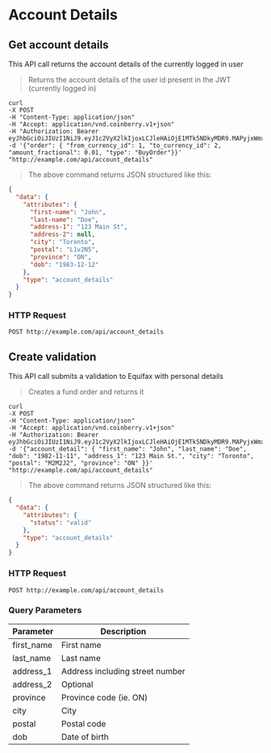 # Account Details

## Get account details

This API call returns the account details of the currently logged in user

> Returns the account details of the user id present in the JWT (currently logged in)

```shell
curl 
-X POST
-H "Content-Type: application/json"
-H "Accept: application/vnd.coinberry.v1+json"
-H "Authorization: Bearer eyJhbGciOiJIUzI1NiJ9.eyJ1c2VyX2lkIjoxLCJleHAiOjE1MTk5NDkyMDR9.MAPyjxWmxGndSP6U0R5j7LMjnXAKTE7gYge61beJngs"
-d '{"order": { "from_currency_id": 1, "to_currency_id": 2, "amount_fractional": 0.01, "type": "BuyOrder"}}'
"http://example.com/api/account_details"
```

> The above command returns JSON structured like this:

```json
{
  "data": {
    "attributes": {
      "first-name": "John",
      "last-name": "Doe",
      "address-1": "123 Main St",
      "address-2": null,
      "city": "Toronto",
      "postal": "L1v2N5",
      "province": "ON",
      "dob": "1983-12-12"
    },
    "type": "account_details"
  }
}
```

### HTTP Request

`POST http://example.com/api/account_details`


## Create validation

This API call submits a validation to Equifax with personal details

> Creates a fund order and returns it

```shell
curl 
-X POST
-H "Content-Type: application/json"
-H "Accept: application/vnd.coinberry.v1+json"
-H "Authorization: Bearer eyJhbGciOiJIUzI1NiJ9.eyJ1c2VyX2lkIjoxLCJleHAiOjE1MTk5NDkyMDR9.MAPyjxWmxGndSP6U0R5j7LMjnXAKTE7gYge61beJngs"
-d '{"account_detail": { "first_name": "John", "last_name": "Doe", "dob": "1982-11-11", "address_1": "123 Main St.", "city": "Toronto", "postal": "M2M2J2", "province": "ON" }}'
"http://example.com/api/account_details"
```

> The above command returns JSON structured like this:

```json
{
  "data": {
    "attributes": {
      "status": "valid"
    },
    "type": "account_details"
  }
}
```

### HTTP Request

`POST http://example.com/api/account_details`

### Query Parameters

Parameter | Description |
--------- | ----------- |
first_name | First name |
last_name | Last name |
address_1 | Address including street number |
address_2 | Optional |
province | Province code (ie. ON) |
city | City |
postal | Postal code |
dob | Date of birth |
